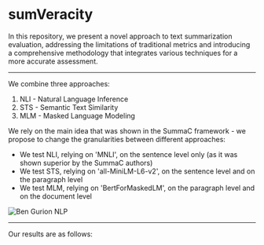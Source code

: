 # sumVeracity

In this repository, we present a novel approach to text summarization evaluation, addressing the limitations of traditional metrics and introducing a comprehensive methodology that integrates various techniques for a more accurate assessment.



------------------
We combine three approaches:
1. NLI - Natural Language Inference 
2. STS - Semantic Text Similarity
3. MLM - Masked Language Modeling

We rely on the main idea that was shown in the SummaC framework - we propose to change the granularities between different approaches:
* We test NLI, relying on 'MNLI', on the sentence level only (as it was shown superior by the SummaC authors)
* We test STS, relying on 'all-MiniLM-L6-v2', on the sentence level and on the paragraph level
* We test MLM, relying on 'BertForMaskedLM', on the paragraph level and on the document level

![Ben Gurion NLP](https://github.com/tzachpach/sumEvaluation/assets/58233980/89d7ea14-5a30-4361-a0eb-dabcf5765004)

--------------------

Our results are as follows:
